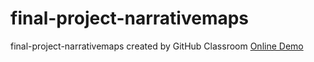 # final-project-narrativemaps
final-project-narrativemaps created by GitHub Classroom
[Online Demo](https://hconhisway.github.io/NarrativeMaps/)
